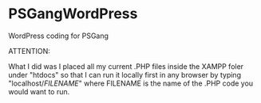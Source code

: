 # PSGangWordPress
WordPress coding for PSGang

ATTENTION:

What I did was I placed all my current .PHP files inside the XAMPP foler under "htdocs" so that I can run it locally first in any browser by typing "localhost/_FILENAME_" where FILENAME is the name of the .PHP code you would want to run.
